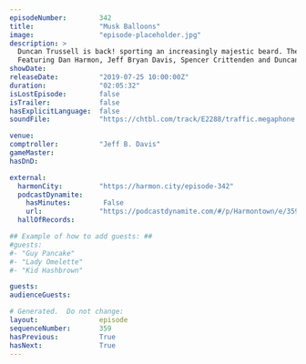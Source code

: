 ```yaml
---
episodeNumber:        342
title:                "Musk Balloons"
image:                "episode-placeholder.jpg"
description: >
  Duncan Trussell is back! sporting an increasingly majestic beard. The show dives deep into America's hot button topics like prolapses, space travel and DNA filled balloons. 
  Featuring Dan Harmon, Jeff Bryan Davis, Spencer Crittenden and Duncan Trussell.
showDate:             
releaseDate:          "2019-07-25 10:00:00Z"
duration:             "02:05:32"
isLostEpisode:        false
isTrailer:            false
hasExplicitLanguage:  false
soundFile:            "https://chtbl.com/track/E2288/traffic.megaphone.fm/STA8654146349.mp3"

venue:                
comptroller:          "Jeff B. Davis"
gameMaster:           
hasDnD:               

external:
  harmonCity:         "https://harmon.city/episode-342"
  podcastDynamite:
    hasMinutes:        False
    url:              "https://podcastdynamite.com/#/p/Harmontown/e/359/342"
  hallOfRecords:      

## Example of how to add guests: ##
#guests:
#- "Guy Pancake"
#- "Lady Omelette"
#- "Kid Hashbrown"

guests:
audienceGuests:

# Generated.  Do not change:
layout:               episode
sequenceNumber:       359
hasPrevious:          True
hasNext:              True
---
```


<!-- The episode description will be rendered here -->
<!-- Add your content below here -->

